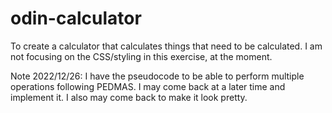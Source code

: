 # odin-calculator
To create a calculator that calculates things that need to be calculated.
I am not focusing on the CSS/styling in this exercise, at the moment. 

Note 2022/12/26: I have the pseudocode to be able to perform multiple operations following PEDMAS. 
I may come back at a later time and implement it. I also may come back to make it look pretty.
